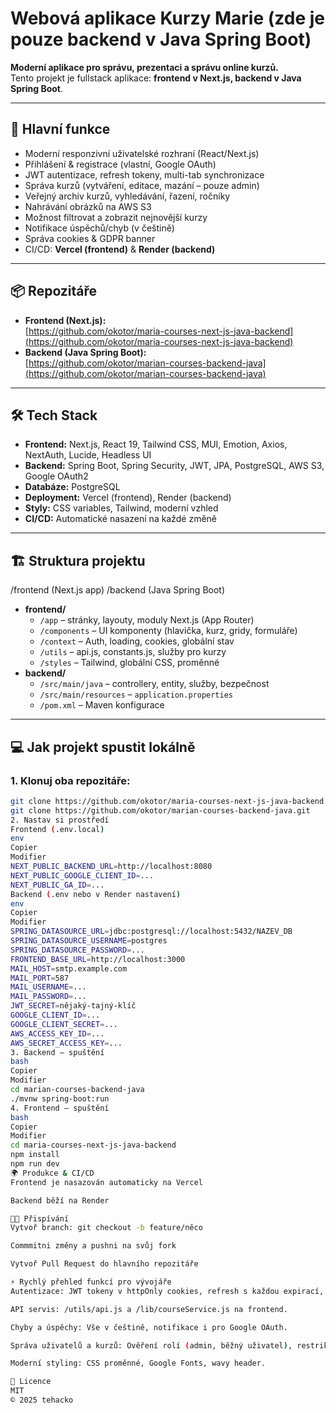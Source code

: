 # Webová aplikace Kurzy Marie (zde je pouze backend v Java Spring Boot)

**Moderní aplikace pro správu, prezentaci a správu online kurzů.**  
Tento projekt je fullstack aplikace: **frontend v Next.js, backend v Java Spring Boot**.

---

## 🚀 Hlavní funkce

- Moderní responzivní uživatelské rozhraní (React/Next.js)
- Přihlášení & registrace (vlastní, Google OAuth)
- JWT autentizace, refresh tokeny, multi-tab synchronizace
- Správa kurzů (vytváření, editace, mazání – pouze admin)
- Veřejný archiv kurzů, vyhledávání, řazení, ročníky
- Nahrávání obrázků na AWS S3
- Možnost filtrovat a zobrazit nejnovější kurzy
- Notifikace úspěchů/chyb (v češtině)
- Správa cookies & GDPR banner
- CI/CD: **Vercel (frontend)** & **Render (backend)**

---

## 📦 Repozitáře

- **Frontend (Next.js):**  
  [https://github.com/okotor/maria-courses-next-js-java-backend](https://github.com/okotor/maria-courses-next-js-java-backend)
- **Backend (Java Spring Boot):**  
  [https://github.com/okotor/marian-courses-backend-java](https://github.com/okotor/marian-courses-backend-java)

---

## 🛠️ Tech Stack

- **Frontend:** Next.js, React 19, Tailwind CSS, MUI, Emotion, Axios, NextAuth, Lucide, Headless UI
- **Backend:** Spring Boot, Spring Security, JWT, JPA, PostgreSQL, AWS S3, Google OAuth2
- **Databáze:** PostgreSQL
- **Deployment:** Vercel (frontend), Render (backend)
- **Styly:** CSS variables, Tailwind, moderní vzhled
- **CI/CD:** Automatické nasazení na každé změně

---

## 🏗️ Struktura projektu

/frontend (Next.js app)
/backend (Java Spring Boot)

- **frontend/**
  - `/app` – stránky, layouty, moduly Next.js (App Router)
  - `/components` – UI komponenty (hlavička, kurz, gridy, formuláře)
  - `/context` – Auth, loading, cookies, globální stav
  - `/utils` – api.js, constants.js, služby pro kurzy
  - `/styles` – Tailwind, globální CSS, proměnné
- **backend/**
  - `/src/main/java` – controllery, entity, služby, bezpečnost
  - `/src/main/resources` – `application.properties`
  - `/pom.xml` – Maven konfigurace

---

## 💻 Jak projekt spustit lokálně

### 1. Klonuj oba repozitáře:

```bash
git clone https://github.com/okotor/maria-courses-next-js-java-backend.git
git clone https://github.com/okotor/marian-courses-backend-java.git
2. Nastav si prostředí
Frontend (.env.local)
env
Copier
Modifier
NEXT_PUBLIC_BACKEND_URL=http://localhost:8080
NEXT_PUBLIC_GOOGLE_CLIENT_ID=...
NEXT_PUBLIC_GA_ID=...
Backend (.env nebo v Render nastavení)
env
Copier
Modifier
SPRING_DATASOURCE_URL=jdbc:postgresql://localhost:5432/NAZEV_DB
SPRING_DATASOURCE_USERNAME=postgres
SPRING_DATASOURCE_PASSWORD=...
FRONTEND_BASE_URL=http://localhost:3000
MAIL_HOST=smtp.example.com
MAIL_PORT=587
MAIL_USERNAME=...
MAIL_PASSWORD=...
JWT_SECRET=nějaký-tajný-klíč
GOOGLE_CLIENT_ID=...
GOOGLE_CLIENT_SECRET=...
AWS_ACCESS_KEY_ID=...
AWS_SECRET_ACCESS_KEY=...
3. Backend – spuštění
bash
Copier
Modifier
cd marian-courses-backend-java
./mvnw spring-boot:run
4. Frontend – spuštění
bash
Copier
Modifier
cd maria-courses-next-js-java-backend
npm install
npm run dev
🌍 Produkce & CI/CD
Frontend je nasazován automaticky na Vercel

Backend běží na Render

🧑‍💻 Přispívání
Vytvoř branch: git checkout -b feature/něco

Commmitni změny a pushni na svůj fork

Vytvoř Pull Request do hlavního repozitáře

⚡ Rychlý přehled funkcí pro vývojáře
Autentizace: JWT tokeny v httpOnly cookies, refresh s každou expirací, synchronizace mezi taby přes BroadcastChannel.

API servis: /utils/api.js a /lib/courseService.js na frontend.

Chyby a úspěchy: Vše v češtině, notifikace i pro Google OAuth.

Správa uživatelů a kurzů: Ověření rolí (admin, běžný uživatel), restrikce přístupu.

Moderní styling: CSS proměnné, Google Fonts, wavy header.

📄 Licence
MIT
© 2025 tehacko





